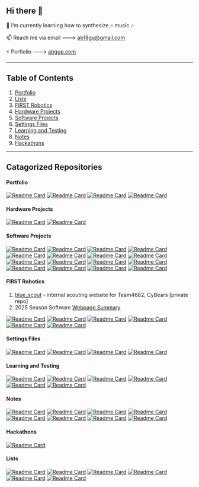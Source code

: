## Hi there 👋

<!--
🔭 I’m currently a mentor at FRC Team CyBears 4682 @ Bishop Blanchet High || Seattle, WA
<br>
🔭 Other days of the week find me coding, wrenching on cars & bicycles, or coding
<br> ... oh wait, i said coding already :disguised_face:...
-->

🌱 I’m currently learning how to synthesize :notes: music :notes:

📫 Reach me via email ---> ab18gu@gmail.com

⚡ Porfiolio ---> [abgup.com](https://www.abgup.com)

---

## Table of Contents
1. [Portfolio](#portfolio)
2. [Lists](#lists)
3. [FIRST Robotics](#first-robotics)
4. [Hardware Projects](#hardware-projects)
5. [Software Projects](#software-projects)
6. [Settings Files](#settings-files)
7. [Learning and Testing](#learning-and-testing)
8. [Notes](#notes)
9. [Hackathons](#hackathons)

---

## Catagorized Repositories 

#### Portfolio

<!--
[![Readme Card](https://github-readme-stats.vercel.app/api/pin/?username=ab12gu&repo=ab12gu&theme=default&bg_color=00000000)](https://github.com/ab12gu/ab12gu)
-->

[![Readme Card](https://github-readme-stats.vercel.app/api/pin/?username=ab12gu&repo=ab12gu&theme=tokyonight&hide_border=false&bg_color=00000000)](https://github.com/ab12gu/ab12gu)
[![Readme Card](https://github-readme-stats.vercel.app/api/pin/?username=ab12gu&repo=personal-website&theme=tokyonight&hide_border=false&bg_color=00000000)](https://github.com/ab12gu/personal-website)
[![Readme Card](https://github-readme-stats.vercel.app/api/pin/?username=ab12gu&repo=mkdocs-notes&theme=tokyonight&hide_border=false&bg_color=00000000)](https://github.com/ab12gu/mkdocs-notes)
[![Readme Card](https://github-readme-stats.vercel.app/api/pin/?username=ab12gu&repo=personal-resume&theme=tokyonight&hide_border=false&bg_color=00000000)](https://github.com/ab12gu/personal-resume)

#### Hardware Projects

[![Readme Card](https://github-readme-stats.vercel.app/api/pin/?username=ab12gu&repo=hula-hoop&theme=tokyonight&hide_border=false&bg_color=00000000)](https://github.com/ab12gu/hula-hoop)
[![Readme Card](https://github-readme-stats.vercel.app/api/pin/?username=ab12gu&repo=bicycle-projects&theme=tokyonight&hide_border=false&bg_color=00000000)](https://github.com/ab12gu/bicycle-projects)

#### Software Projects

[![Readme Card](https://github-readme-stats.vercel.app/api/pin/?username=ab12gu&repo=paint-comparision&theme=tokyonight&hide_border=false&bg_color=00000000&&cache_bust=1)](https://github.com/ab12gu/paint-comparision)
[![Readme Card](https://github-readme-stats.vercel.app/api/pin/?username=geluso&repo=206bikepolo.com&theme=tokyonight&hide_border=false&bg_color=00000000)](https://github.com/geluso/206bikepolo.com)
[![Readme Card](https://github-readme-stats.vercel.app/api/pin/?username=ab12gu&repo=bingo-generator&theme=tokyonight&hide_border=false&bg_color=00000000)](https://github.com/ab12gu/bingo-generator)
[![Readme Card](https://github-readme-stats.vercel.app/api/pin/?username=ab12gu&repo=chrysanthemum&theme=tokyonight&hide_border=false&bg_color=00000000)](https://github.com/ab12gu/chrysanthemum)
[![Readme Card](https://github-readme-stats.vercel.app/api/pin/?username=ab12gu&repo=marqo-demo&theme=tokyonight&hide_border=false&bg_color=00000000)](https://github.com/ab12gu/marqo-demo)
[![Readme Card](https://github-readme-stats.vercel.app/api/pin/?username=ab12gu&repo=apple-shortcuts&theme=tokyonight&hide_border=false&bg_color=00000000)](https://github.com/ab12gu/apple-shortcuts)
[![Readme Card](https://github-readme-stats.vercel.app/api/pin/?username=ab12gu&repo=tictactoe&theme=tokyonight&hide_border=false&bg_color=00000000)](https://github.com/ab12gu/tictactoe)
[![Readme Card](https://github-readme-stats.vercel.app/api/pin/?username=ab12gu&repo=cordova-plugin-bluetoothle&theme=tokyonight&hide_border=false&bg_color=00000000)](https://github.com/ab12gu/cordova-plugin-bluetoothle)
[![Readme Card](https://github-readme-stats.vercel.app/api/pin/?username=ab12gu&repo=optical-tweezers&theme=tokyonight&hide_border=false&bg_color=00000000)](https://github.com/ab12gu/optical-tweezers)
[![Readme Card](https://github-readme-stats.vercel.app/api/pin/?username=ab12gu&repo=move-images-script&theme=tokyonight&hide_border=false&bg_color=00000000)](https://github.com/ab12gu/move-images-script)
[![Readme Card](https://github-readme-stats.vercel.app/api/pin/?username=ab12gu&repo=ROS-path-turtlebot&theme=tokyonight&hide_border=false&bg_color=00000000)](https://github.com/ab12gu/ROS-path-turtlebot)
[![Readme Card](https://github-readme-stats.vercel.app/api/pin/?username=ab12gu&repo=uprite-theranova&theme=tokyonight&hide_border=false&bg_color=00000000)](https://github.com/ab12gu/uprite-theranova)
[![Readme Card](https://github-readme-stats.vercel.app/api/pin/?username=ab12gu&repo=actuator-dynamics&theme=tokyonight&hide_border=false&bg_color=00000000)](https://github.com/ab12gu/actuator-dynamics)
[![Readme Card](https://github-readme-stats.vercel.app/api/pin/?username=ab12gu&repo=data-automation-SVBC&theme=tokyonight&hide_border=false&bg_color=00000000)](https://github.com/ab12gu/data-automation-SVBC)
[![Readme Card](https://github-readme-stats.vercel.app/api/pin/?username=ab12gu&repo=biomembrane-rupture&theme=tokyonight&hide_border=false&bg_color=00000000)](https://github.com/ab12gu/biomembrane-rupture)
[![Readme Card](https://github-readme-stats.vercel.app/api/pin/?username=ab12gu&repo=gamenight&theme=tokyonight&hide_border=false&bg_color=00000000)](https://github.com/ab12gu/gamenight)

#### FIRST Robotics

1. [blue_scout](https://github.com/Team4682CyBears/blue_scout) - internal scouting website for Team4682, CyBears [private repo]
2. 2025 Season Software [Webpage Summary](https://github.com/Team4682CyBears/Reefscape2025/wiki/Tardigrade-Controls,-Sensors,-and-Computer-Vision-2025)

[![Readme Card](https://github-readme-stats.vercel.app/api/pin/?username=ab12gu&repo=leptos-test&theme=tokyonight&hide_border=false&bg_color=00000000)](https://github.com/ab12gu/leptos-test)
[![Readme Card](https://github-readme-stats.vercel.app/api/pin/?username=Team4682CyBears&repo=Reefscape2025&theme=tokyonight&hide_border=false&bg_color=00000000)](https://github.com/Team4682CyBears)
[![Readme Card](https://github-readme-stats.vercel.app/api/pin/?username=ab12gu&repo=scout-blue&theme=tokyonight&hide_border=false&bg_color=00000000)](https://github.com/ab12gu/scout-blue)
[![Readme Card](https://github-readme-stats.vercel.app/api/pin/?username=ab12gu&repo=FRC-notes&theme=tokyonight&hide_border=false&bg_color=00000000)](https://github.com/ab12gu/FRC-notes)
[![Readme Card](https://github-readme-stats.vercel.app/api/pin/?username=ab12gu&repo=frc-game-manuals&theme=tokyonight&hide_border=false&bg_color=00000000)](https://github.com/ab12gu/frc-game-manuals)
[![Readme Card](https://github-readme-stats.vercel.app/api/pin/?username=ab12gu&repo=frc-docs&theme=tokyonight&hide_border=false&bg_color=00000000)](https://github.com/ab12gu/frc-docs)

#### Settings Files

[![Readme Card](https://github-readme-stats.vercel.app/api/pin/?username=ab12gu&repo=env-variables&theme=tokyonight&hide_border=false&bg_color=00000000)](https://github.com/ab12gu/env-variables)
[![Readme Card](https://github-readme-stats.vercel.app/api/pin/?username=ab12gu&repo=dotfiles&theme=tokyonight&hide_border=false&bg_color=00000000)](https://github.com/ab12gu/dotfiles)
[![Readme Card](https://github-readme-stats.vercel.app/api/pin/?username=ab12gu&repo=sys-install&theme=tokyonight&hide_border=false&bg_color=00000000)](https://github.com/ab12gu/sys-install)
[![Readme Card](https://github-readme-stats.vercel.app/api/pin/?username=ab12gu&repo=package-install-script&theme=tokyonight&hide_border=false&bg_color=00000000)](https://github.com/ab12gu/package-install-script)

#### Learning and Testing

[![Readme Card](https://github-readme-stats.vercel.app/api/pin/?username=ab12gu&repo=coding-challenges&theme=tokyonight&hide_border=false&bg_color=00000000)](https://github.com/ab12gu/coding-challenges)
[![Readme Card](https://github-readme-stats.vercel.app/api/pin/?username=ab12gu&repo=nikko-hw7-web-rendering&theme=tokyonight&hide_border=false&bg_color=00000000)](https://github.com/ab12gu/nikko-hw7-web-rendering)
[![Readme Card](https://github-readme-stats.vercel.app/api/pin/?username=ab12gu&repo=hacking&theme=tokyonight&hide_border=false&bg_color=00000000)](https://github.com/ab12gu/hacking)
[![Readme Card](https://github-readme-stats.vercel.app/api/pin/?username=ab12gu&repo=CRISPR-course&theme=tokyonight&hide_border=false&bg_color=00000000)](https://github.com/ab12gu/CRISPR-course)
[![Readme Card](https://github-readme-stats.vercel.app/api/pin/?username=ab12gu&repo=least-squares-linear-regression&theme=tokyonight&hide_border=false&bg_color=00000000)](https://github.com/ab12gu/least-squares-linear-regression)
[![Readme Card](https://github-readme-stats.vercel.app/api/pin/?username=ab12gu&repo=word-number-conversion&theme=tokyonight&hide_border=false&bg_color=00000000)](https://github.com/ab12gu/word-number-conversion)
 
#### Notes

[![Readme Card](https://github-readme-stats.vercel.app/api/pin/?username=ab12gu&repo=electronics&theme=tokyonight&hide_border=false&bg_color=00000000)](https://github.com/ab12gu/electronics)
[![Readme Card](https://github-readme-stats.vercel.app/api/pin/?username=ab12gu&repo=networking&theme=tokyonight&hide_border=false&bg_color=00000000)](https://github.com/ab12gu/networking)
[![Readme Card](https://github-readme-stats.vercel.app/api/pin/?username=ab12gu&repo=software-tools&theme=tokyonight&hide_border=false&bg_color=00000000)](https://github.com/ab12gu/software-tools)
[![Readme Card](https://github-readme-stats.vercel.app/api/pin/?username=ab12gu&repo=recipes&theme=tokyonight&hide_border=false&bg_color=00000000)](https://github.com/ab12gu/recipes)
[![Readme Card](https://github-readme-stats.vercel.app/api/pin/?username=ab12gu&repo=audio&theme=tokyonight&hide_border=false&bg_color=00000000)](https://github.com/ab12gu/audio)
[![Readme Card](https://github-readme-stats.vercel.app/api/pin/?username=ab12gu&repo=strength-training&theme=tokyonight&hide_border=false&bg_color=00000000)](https://github.com/ab12gu/strength-training)
[![Readme Card](https://github-readme-stats.vercel.app/api/pin/?username=ab12gu&repo=bicycle-dynamics&theme=tokyonight&hide_border=false&bg_color=00000000)](https://github.com/ab12gu/bicycle-dynamics)
[![Readme Card](https://github-readme-stats.vercel.app/api/pin/?username=ab12gu&repo=local-activities&theme=tokyonight&hide_border=false&bg_color=00000000)](https://github.com/ab12gu/local-activities)

#### Hackathons

[![Readme Card](https://github-readme-stats.vercel.app/api/pin/?username=ab12gu&repo=ai_therapy_bot&theme=tokyonight&hide_border=false&bg_color=00000000)](https://github.com/ab12gu/ai_therapy_bot)

#### Lists

[![Readme Card](https://github-readme-stats.vercel.app/api/pin/?username=ab12gu&repo=CAD-software&theme=tokyonight&hide_border=false&bg_color=00000000)](https://github.com/ab12gu/CAD-software)
[![Readme Card](https://github-readme-stats.vercel.app/api/pin/?username=ab12gu&repo=podcasts&theme=tokyonight&hide_border=false&bg_color=00000000)](https://github.com/ab12gu/podcasts)
[![Readme Card](https://github-readme-stats.vercel.app/api/pin/?username=ab12gu&repo=reading&theme=tokyonight&hide_border=false&bg_color=00000000)](https://github.com/ab12gu/reading)
[![Readme Card](https://github-readme-stats.vercel.app/api/pin/?username=ab12gu&repo=crafts&theme=tokyonight&hide_border=false&bg_color=00000000)](https://github.com/ab12gu/crafts)
[![Readme Card](https://github-readme-stats.vercel.app/api/pin/?username=ab12gu&repo=freewheels&theme=tokyonight&hide_border=false&bg_color=00000000)](https://github.com/ab12gu/freewheels)
[![Readme Card](https://github-readme-stats.vercel.app/api/pin/?username=ab12gu&repo=awesome-robotics-libraries&theme=tokyonight&hide_border=false&bg_color=00000000)](https://github.com/ab12gu/awesome-robotics-libraries)





<!--
- 🌱 I’m currently learning ...
- 👯 I’m looking to collaborate on ...
- 🤔 I’m looking for help with ...
- 💬 Ask me about ...
- 📫 How to reach me: ...
- 😄 Pronouns: ...
- ⚡ Fun fact: ...
-->
